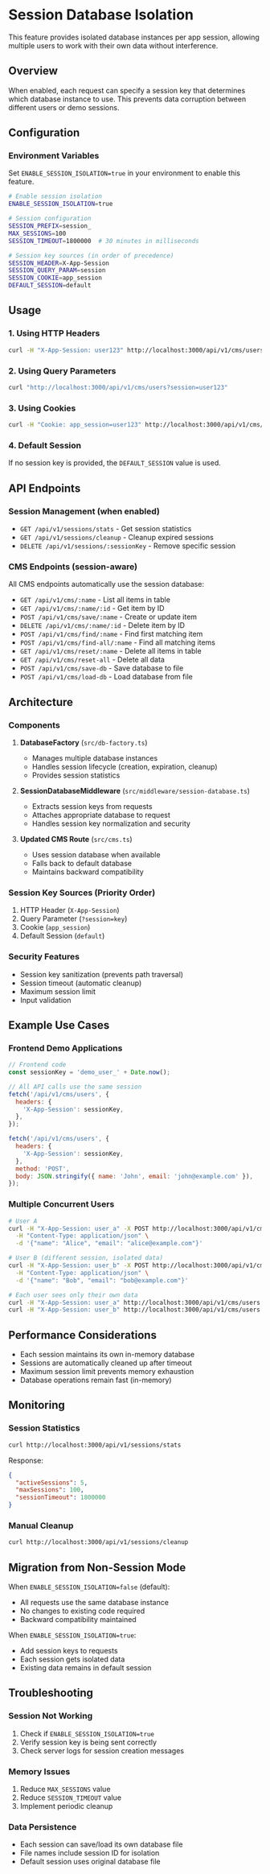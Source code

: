 # Session Database Isolation

This feature provides isolated database instances per app session, allowing multiple users to work with their own data without interference.

## Overview

When enabled, each request can specify a session key that determines which database instance to use. This prevents data corruption between different users or demo sessions.

## Configuration

### Environment Variables

Set `ENABLE_SESSION_ISOLATION=true` in your environment to enable this feature.

```bash
# Enable session isolation
ENABLE_SESSION_ISOLATION=true

# Session configuration
SESSION_PREFIX=session_
MAX_SESSIONS=100
SESSION_TIMEOUT=1800000  # 30 minutes in milliseconds

# Session key sources (in order of precedence)
SESSION_HEADER=X-App-Session
SESSION_QUERY_PARAM=session
SESSION_COOKIE=app_session
DEFAULT_SESSION=default
```

## Usage

### 1. Using HTTP Headers

```bash
curl -H "X-App-Session: user123" http://localhost:3000/api/v1/cms/users
```

### 2. Using Query Parameters

```bash
curl "http://localhost:3000/api/v1/cms/users?session=user123"
```

### 3. Using Cookies

```bash
curl -H "Cookie: app_session=user123" http://localhost:3000/api/v1/cms/users
```

### 4. Default Session

If no session key is provided, the `DEFAULT_SESSION` value is used.

## API Endpoints

### Session Management (when enabled)

- `GET /api/v1/sessions/stats` - Get session statistics
- `GET /api/v1/sessions/cleanup` - Cleanup expired sessions
- `DELETE /api/v1/sessions/:sessionKey` - Remove specific session

### CMS Endpoints (session-aware)

All CMS endpoints automatically use the session database:

- `GET /api/v1/cms/:name` - List all items in table
- `GET /api/v1/cms/:name/:id` - Get item by ID
- `POST /api/v1/cms/save/:name` - Create or update item
- `DELETE /api/v1/cms/:name/:id` - Delete item by ID
- `POST /api/v1/cms/find/:name` - Find first matching item
- `POST /api/v1/cms/find-all/:name` - Find all matching items
- `GET /api/v1/cms/reset/:name` - Delete all items in table
- `GET /api/v1/cms/reset-all` - Delete all data
- `POST /api/v1/cms/save-db` - Save database to file
- `POST /api/v1/cms/load-db` - Load database from file

## Architecture

### Components

1. **DatabaseFactory** (`src/db-factory.ts`)
   - Manages multiple database instances
   - Handles session lifecycle (creation, expiration, cleanup)
   - Provides session statistics

2. **SessionDatabaseMiddleware** (`src/middleware/session-database.ts`)
   - Extracts session keys from requests
   - Attaches appropriate database to request
   - Handles session key normalization and security

3. **Updated CMS Route** (`src/cms.ts`)
   - Uses session database when available
   - Falls back to default database
   - Maintains backward compatibility

### Session Key Sources (Priority Order)

1. HTTP Header (`X-App-Session`)
2. Query Parameter (`?session=key`)
3. Cookie (`app_session`)
4. Default Session (`default`)

### Security Features

- Session key sanitization (prevents path traversal)
- Session timeout (automatic cleanup)
- Maximum session limit
- Input validation

## Example Use Cases

### Frontend Demo Applications

```javascript
// Frontend code
const sessionKey = 'demo_user_' + Date.now();

// All API calls use the same session
fetch('/api/v1/cms/users', {
  headers: {
    'X-App-Session': sessionKey,
  },
});

fetch('/api/v1/cms/users', {
  headers: {
    'X-App-Session': sessionKey,
  },
  method: 'POST',
  body: JSON.stringify({ name: 'John', email: 'john@example.com' }),
});
```

### Multiple Concurrent Users

```bash
# User A
curl -H "X-App-Session: user_a" -X POST http://localhost:3000/api/v1/cms/users \
  -H "Content-Type: application/json" \
  -d '{"name": "Alice", "email": "alice@example.com"}'

# User B (different session, isolated data)
curl -H "X-App-Session: user_b" -X POST http://localhost:3000/api/v1/cms/users \
  -H "Content-Type: application/json" \
  -d '{"name": "Bob", "email": "bob@example.com"}'

# Each user sees only their own data
curl -H "X-App-Session: user_a" http://localhost:3000/api/v1/cms/users
curl -H "X-App-Session: user_b" http://localhost:3000/api/v1/cms/users
```

## Performance Considerations

- Each session maintains its own in-memory database
- Sessions are automatically cleaned up after timeout
- Maximum session limit prevents memory exhaustion
- Database operations remain fast (in-memory)

## Monitoring

### Session Statistics

```bash
curl http://localhost:3000/api/v1/sessions/stats
```

Response:

```json
{
  "activeSessions": 5,
  "maxSessions": 100,
  "sessionTimeout": 1800000
}
```

### Manual Cleanup

```bash
curl http://localhost:3000/api/v1/sessions/cleanup
```

## Migration from Non-Session Mode

When `ENABLE_SESSION_ISOLATION=false` (default):

- All requests use the same database instance
- No changes to existing code required
- Backward compatibility maintained

When `ENABLE_SESSION_ISOLATION=true`:

- Add session keys to requests
- Each session gets isolated data
- Existing data remains in default session

## Troubleshooting

### Session Not Working

1. Check if `ENABLE_SESSION_ISOLATION=true`
2. Verify session key is being sent correctly
3. Check server logs for session creation messages

### Memory Issues

1. Reduce `MAX_SESSIONS` value
2. Reduce `SESSION_TIMEOUT` value
3. Implement periodic cleanup

### Data Persistence

- Each session can save/load its own database file
- File names include session ID for isolation
- Default session uses original database file

